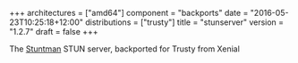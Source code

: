 +++
architectures = ["amd64"]
component = "backports"
date = "2016-05-23T10:25:18+12:00"
distributions = ["trusty"]
title = "stunserver"
version = "1.2.7"
draft = false
+++

The [Stuntman](http://www.stunprotocol.org/) STUN server, backported for Trusty from Xenial
